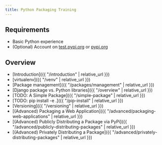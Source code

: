 ```yaml
---
title: Python Packaging Training
---
```


## Requirements
- Basic Python experience
- (Optional) Account on [test.pypi.org](https://test.pypi.org) or [pypi.org](https://pypi.org)

## Overview

- [Introduction]({{ "/introduction" | relative_url }})
- [virtualenv]({{ "/venv" | relative_url }})
- [Package management]({{ "/packages/management" | relative_url }})
- [Django package vs. Python libraries]({{ "/overview" | relative_url }})
- [TODO: A Simple Package]({{ "/simple-package" | relative_url }})
- [TODO: pip install -e .]({{ "/pip-install" | relative_url }})
- [Versioning]({{ "/versioning" | relative_url }})
- [(Advanced) Packaging a Web Application]({{ "/advanced/packaging-web-applications" | relative_url }})
- [(Advanced) Publicly Distributing a Package via PyPi]({{ "/advanced/publicly-distributing-packages" | relative_url }})
- [(Advanced) Privately Distributing a Package]({{ "/advanced/privately-distributing-packages" | relative_url }})
